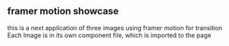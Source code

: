 ## framer motion showcase

this is a next application of three images using framer motion for transition
Each Image is in its own component file, which is imported to the page